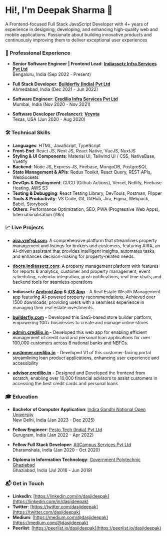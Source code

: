 # Hi!, I'm Deepak Sharma 👋

A Frontend-focused Full Stack JavaScript Developer with 4+ years of experience in designing, developing, and enhancing high-quality web and mobile applications. Passionate about building innovative products and continuously improving them to deliver exceptional user experiences



### 📄 Professional Experience

- **Senior Software Engineer | Frontend Lead**: **[Indiassetz Infra Services Pvt Ltd](https://indiassetz.com/)** <br/>
    Bengaluru, India (Sep 2022 - Present)

- **Full Stack Developer**: **[Builderfly (India) Pvt Ltd](https://www.builderfly.com/)** <br/>
    Ahmedabad, India (Dec 2021 - Jun 2022)

- **Software Engineer**: **[Credilio Infra Services Pvt Ltd](https://www.credilio.in/)** <br/>
    Mumbai, India (Nov 2020 - Nov 2021)

- **Software Developer (Freelancer)**: **[Vcynta](https://www.instagram.com/vcynta/?hl=en)** <br/>
    Texas, USA (Jun 2020 - Aug 2020)



### 🛠 Technical Skills

- **Languages**: HTML, JavaScript, TypeScript
- **Front-End**: React JS, Next JS, React Native, VueJS, NuxtJS
- **Styling & UI Components**: Material UI, Tailwind UI / CSS, NativeBase, Vuetify
- **Backend**: Node JS, Express JS, Firebase, MongoDB, PostgreSQL
- **State Management & APIs**: Redux Toolkit, React Query, REST APIs, WebSockets
- **DevOps & Deployment**: CI/CD (Github Actions), Vercel, Netlify, Firebase Hosting, AWS S3 
- **Testing & Debugging**: React Testing Library, DevTools, Postman, Flipper
- **Tools & Productivity**: VS Code, Git, GitHub, Jira, Figma, Webpack, Babel, Storybook
- **Others**: Performance Optimization, SEO, PWA (Progressive Web Apps), Internationalisation (i18n)



### 📈 Live Projects
- **[aira.vrefyd.com](https://aira.vrefyd.com/login)**: A comprehensive platform that streamlines property management and listings for brokers and customers, featuring AIRA, an AI-driven assistant that provides intelligent insights, automates tasks, and enhances decision-making for property-related needs.

- **[doors.indiassetz.com](https://doors.indiassetz.com/)**: A property management platform with features for reports & analytics, customer and property management, event scheduling, calendar integration, push notifications, real time chats, and backend tools for seamless operations

- **Indiassetz [Android App](https://play.google.com/store/apps/details?id=com.indiassetz_mobile.prod&hl=en_IN) & [iOS App](https://apps.apple.com/in/app/indiassetz/id1632174365)** - A Real Estate Wealth Management app featuring AI-powered property recommendations. Achieved over 1500 downloads, providing users with a seamless experience in managing their real estate investments.

- **[builderfly.com](https://www.builderfly.com/)** - Developed this SaaS-based store builder platform, empowering 100+ businesses to create and manage online stores

- **[admin.credilio.in](https://admin.credilio.in/)** - Developed this web app for enabling efficient management of credit card and personal loan applications for over 100,000 customers across 8 national banks and NBFCs.

- **[customer.credilio.in](https://customer.credilio.in/)** - Developed V1 of this customer-facing portal streamlining loan product applications, enhancing user experience and accessibility

- **[advisor.credilio.in](https://advisor.credilio.in/)** - Designed and Developed the frontend from scratch, enabling over 10,000 financial advisors to assist customers in accessing the best credit cards and personal loans



### 🎓 Education

- **Bachelor of Computer Application**: [Indira Gandhi National Open University](https://www.ignou.ac.in/) <br/>
    New Delhi, India (Jan 2023 - Dec 2025)

- **Fellow Engineer**: [Pesto Tech (India) Pvt Ltd](https://pesto.tech/) <br/>
    Gurugram, India (Jan 2022 - Apr 2022)

- **Fellow Full Stack Developer**: [AltCampus Services Pvt Ltd](https://altcampus.com/) <br/>
    Dharamshala, India (Jan 2020 - Oct 2020)

- **Diploma in Information Technology**: [Government Polytechnic Ghaziabad](https://www.gpghaziabad.ac.in/) <br/>
    Ghaziabad, India (Jul 2016 - Jun 2019)



### 📬 Get in Touch

- **LinkedIn**: [https://linkedin.com/in/dasjideepak](https://linkedin.com/in/dasjideepak)
- **Twitter**: [https://twitter.com/dasjideepak](https://twitter.com/dasjideepak)
- **Medium**: [https://medium.com/@dasjideepak](https://medium.com/@dasjideepak)
- **Peerlist**: [https://peerlist.io/dasjideepak](https://peerlist.io/dasjideepak)

